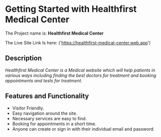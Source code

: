 # Getting Started with Healthfirst Medical Center

The Project name is: **Healthfirst Medical Center**

The Live Site Link Is here: ('https://healthfirst-medical-center.web.app')

## Description

_Healthfirst Medical Center is a Medical website which will help patients in various ways including finding the best doctors for treatment and booking appointments and tests for treatment._

## Features and Functionality

- Visitor Friendly.
- Easy navigation around the site.
- Necessary services are easy to find.
- Booking for appointments in a short time.
- Anyone can create or sign in with their individual email and password.
